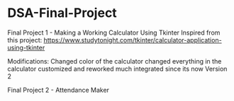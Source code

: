 # DSA-Final-Project
Final Project 1 - Making a Working Calculator Using Tkinter
Inspired from this project: https://www.studytonight.com/tkinter/calculator-application-using-tkinter

Modifications:
Changed color of the calculator
changed everything in the calculator
customized and reworked
much integrated since its now Version 2

Final Project 2 - Attendance Maker
